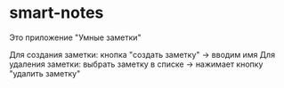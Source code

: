 # smart-notes
Это приложение "Умные заметки"

Для создания заметки: кнопка "создать заметку" -> вводим имя
Для удаления заметки: выбрать заметку в списке -> нажимает кнопку "удалить заметку"
